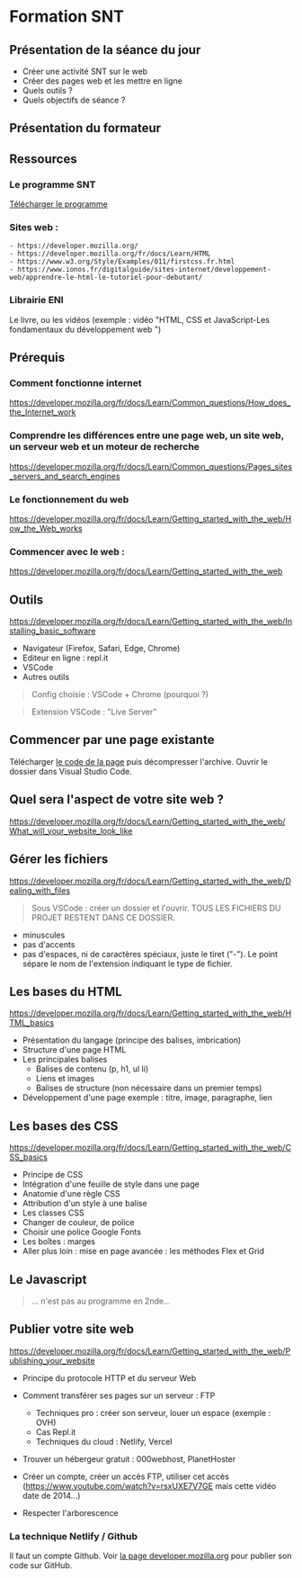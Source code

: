 # Formation SNT

## Présentation de la séance du jour
- Créer une activité SNT sur le web
- Créer des pages web et les mettre en ligne
- Quels outils ?
- Quels objectifs de séance ?


## Présentation du formateur

## Ressources
### Le programme SNT
[Télécharger le programme](https://cache.media.education.gouv.fr/file/SP1-MEN-22-1-2019/08/5/spe641_annexe_1063085.pdf)

### Sites web :
    - https://developer.mozilla.org/
    - https://developer.mozilla.org/fr/docs/Learn/HTML
    - https://www.w3.org/Style/Examples/011/firstcss.fr.html
    - https://www.ionos.fr/digitalguide/sites-internet/developpement-web/apprendre-le-html-le-tutoriel-pour-debutant/
### Librairie ENI
Le livre, ou les vidéos (exemple : vidéo "HTML, CSS et JavaScript-Les fondamentaux du développement web
")


## Prérequis
### Comment fonctionne internet
https://developer.mozilla.org/fr/docs/Learn/Common_questions/How_does_the_Internet_work


### Comprendre les différences entre une page web, un site web, un serveur web et un moteur de recherche
https://developer.mozilla.org/fr/docs/Learn/Common_questions/Pages_sites_servers_and_search_engines

### Le fonctionnement du web
https://developer.mozilla.org/fr/docs/Learn/Getting_started_with_the_web/How_the_Web_works


### Commencer avec le web :
https://developer.mozilla.org/fr/docs/Learn/Getting_started_with_the_web



## Outils
https://developer.mozilla.org/fr/docs/Learn/Getting_started_with_the_web/Installing_basic_software

- Navigateur (Firefox, Safari, Edge, Chrome)
- Editeur en ligne : repl.it
- VSCode
- Autres outils

> Config choisie : VSCode + Chrome (pourquoi ?)

> Extension VSCode : "Live Server"

## Commencer par une page existante

Télécharger [le code de la page](https://github.com/mdn/beginner-html-site/archive/refs/heads/gh-pages.zip) puis décompresser l'archive. Ouvrir le dossier dans Visual Studio Code.

## Quel sera l'aspect de votre site web ?
https://developer.mozilla.org/fr/docs/Learn/Getting_started_with_the_web/What_will_your_website_look_like

## Gérer les fichiers
https://developer.mozilla.org/fr/docs/Learn/Getting_started_with_the_web/Dealing_with_files

> Sous VSCode : créer un dossier et l'ouvrir. TOUS LES FICHIERS DU PROJET RESTENT DANS CE DOSSIER.
- minuscules
- pas d'accents
- pas d'espaces, ni de caractères spéciaux, juste le tiret ("-"). Le point sépare le nom de l'extension indiquant le type de fichier.


## Les bases du HTML
https://developer.mozilla.org/fr/docs/Learn/Getting_started_with_the_web/HTML_basics

- Présentation du langage (principe des balises, imbrication)
- Structure d'une page HTML
- Les principales balises
    - Balises de contenu (p, h1, ul li)
    - Liens et images
    - Balises de structure (non nécessaire dans un premier temps)
- Développement d'une page exemple : titre, image, paragraphe, lien

## Les bases des CSS
https://developer.mozilla.org/fr/docs/Learn/Getting_started_with_the_web/CSS_basics
- Principe de CSS
- Intégration d'une feuille de style dans une page
- Anatomie d'une règle CSS
- Attribution d'un style à une balise
- Les classes CSS
- Changer de couleur, de police
- Choisir une police Google Fonts
- Les boîtes : marges
- Aller plus loin : mise en page avancée : les méthodes Flex et Grid 

## Le Javascript

> ... n'est pas au programme en 2nde...

## Publier votre site web
https://developer.mozilla.org/fr/docs/Learn/Getting_started_with_the_web/Publishing_your_website

- Principe du protocole HTTP et du serveur Web
- Comment transférer ses pages sur un serveur : FTP
    - Techniques pro : créer son serveur, louer un espace (exemple : OVH)
    - Cas Repl.it
    - Techniques du cloud : Netlify, Vercel

- Trouver un hébergeur gratuit : 000webhost, PlanetHoster
- Créer un compte, créer un accès FTP, utiliser cet accès (https://www.youtube.com/watch?v=rsxUXE7V7GE mais cette vidéo date de 2014...)

- Respecter l'arborescence

### La technique Netlify / Github
Il faut un compte Github.
Voir [la page developer.mozilla.org](https://developer.mozilla.org/fr/docs/Learn/Getting_started_with_the_web/Publishing_your_website#publishing_via_github) pour publier son code sur GitHub.
